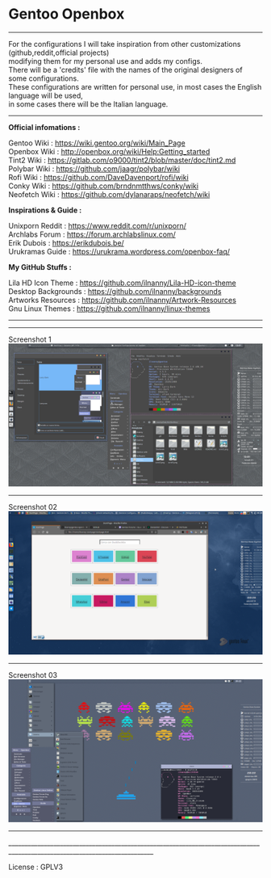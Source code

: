 # <b>Gentoo Openbox </b><br>
___________________________________________________________________________________________________________________________

For the configurations I will take inspiration from other customizations (github,reddit,official projects)<br>
modifying them for my personal use and adds my configs.<br>
There will be a 'credits' file with the names of the original designers of some configurations.<br>
These configurations are written for personal use, in most cases the English language will be used,<br>
in some cases there will be the Italian language.<br>
___________________________________________________________________________________________________________________________

<b>Official infomations :</b><br>

Gentoo  Wiki    : https://wiki.gentoo.org/wiki/Main_Page<br>
Openbox Wiki    : http://openbox.org/wiki/Help:Getting_started<br>
Tint2 Wiki      : https://gitlab.com/o9000/tint2/blob/master/doc/tint2.md<br>
Polybar Wiki    : https://github.com/jaagr/polybar/wiki<br>
Rofi Wiki       : https://github.com/DaveDavenport/rofi/wiki<br>
Conky Wiki      : https://github.com/brndnmtthws/conky/wiki<br>
Neofetch Wiki   : https://github.com/dylanaraps/neofetch/wiki<br>


<b>Inspirations & Guide :</b><br>

Unixporn Reddit : https://www.reddit.com/r/unixporn/<br>
Archlabs Forum  : https://forum.archlabslinux.com/<br>
Erik Dubois     : https://erikdubois.be/<br>
Urukramas Guide : https://urukrama.wordpress.com/openbox-faq/<br>


<b>My GitHub Stuffs  :</b><br>

Lila HD Icon Theme  : https://github.com/ilnanny/Lila-HD-icon-theme<br>
Desktop Backgrounds : https://github.com/ilnanny/backgrounds<br>
Artworks Resources  : https://github.com/ilnanny/Artwork-Resources<br>
Gnu Linux Themes     : https://github.com/ilnanny/linux-themes<br>
___________________________________________________________________________________________________________________________

<hr align=”left” size=”1″ width=”300″ color=”red” noshade>
Screenshot 1
<img src="https://raw.githubusercontent.com/ilnanny/gentoo-openbox/master/screen.png?raw=true"screen">
<hr align=”left” size=”1″ width=”300″ color=”red” noshade>
Screenshot 02
<img src="https://raw.githubusercontent.com/ilnanny/Dotfiles/master/scrot2.png?raw=true"screen2">
<hr align=”left” size=”1″ width=”300″ color=”red” noshade>
Screenshot 03
<img src="https://raw.githubusercontent.com/ilnanny/Dotfiles/master/scrot3.png?raw=true"screen3">
<hr align=”left” size=”1″ width=”300″ color=”red” noshade>
___________________________________________________________________________________________________________________________

License : GPLV3<br>

